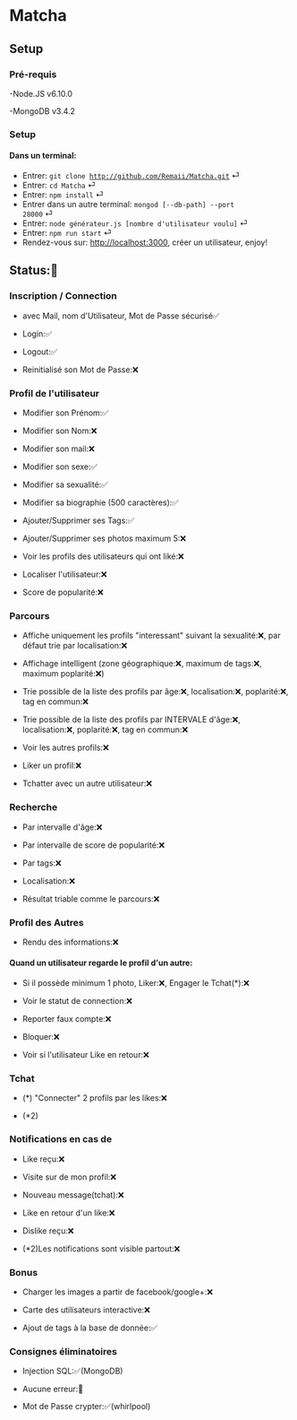 # Matcha
## Setup
### Pré-requis

-Node.JS v6.10.0

-MongoDB v3.4.2


### Setup
#### Dans un terminal:
* Entrer: <code>git clone http://github.com/Remaii/Matcha.git</code> ⏎
* Entrer: <code>cd Matcha</code> ⏎
* Entrer: <code>npm install</code> ⏎
* Entrer dans un autre terminal: <code>mongod [--db-path] --port 28000</code> ⏎
* Entrer: <code>node générateur.js [nombre d'utilisateur voulu]</code> ⏎
* Entrer: <code>npm run start</code> ⏎
* Rendez-vous sur: <http://localhost:3000>, créer un utilisateur, enjoy!


## Status:🚧

### Inscription / Connection

* avec Mail, nom d'Utilisateur, Mot de Passe sécurisé✅

* Login:✅

* Logout:✅

* Reinitialisé son Mot de Passe:❌


### Profil de l'utilisateur

* Modifier son Prénom:✅

* Modifier son Nom:❌

* Modifier son mail:❌

* Modifier son sexe:✅

* Modifier sa sexualité:✅

* Modifier sa biographie (500 caractères):✅

* Ajouter/Supprimer ses Tags:✅

* Ajouter/Supprimer ses photos maximum 5:❌

* Voir les profils des utilisateurs qui ont liké:❌

* Localiser l'utilisateur:❌

* Score de popularité:❌


### Parcours

* Affiche uniquement les profils "interessant" suivant la sexualité:❌, par défaut trie par localisation:❌

* Affichage intelligent (zone géographique:❌, maximum de tags:❌, maximum poplarité:❌)

* Trie possible de la liste des profils par âge:❌, localisation:❌, poplarité:❌, tag en commun:❌

* Trie possible de la liste des profils par INTERVALE d'âge:❌, localisation:❌, poplarité:❌, tag en commun:❌

* Voir les autres profils:❌

* Liker un profil:❌

* Tchatter avec un autre utilisateur:❌


### Recherche

* Par intervalle d'âge:❌

* Par intervalle de score de popularité:❌

* Par tags:❌

* Localisation:❌

* Résultat triable comme le parcours:❌


### Profil des Autres

* Rendu des informations:❌

#### Quand un utilisateur regarde le profil d'un autre:

* Si il possède minimum 1 photo, Liker:❌, Engager le Tchat(*):❌

* Voir le statut de connection:❌

* Reporter faux compte:❌

* Bloquer:❌

* Voir si l'utilisateur Like en retour:❌


### Tchat

* (*) "Connecter" 2 profils par les likes:❌

* (*2)


### Notifications en cas de

* Like reçu:❌

* Visite sur de mon profil:❌

* Nouveau message(tchat):❌

* Like en retour d'un like:❌

* Dislike reçu:❌

* (*2)Les notifications sont visible partout:❌


### Bonus

* Charger les images a partir de facebook/google+:❌

* Carte des utilisateurs interactive:❌

* Ajout de tags à la base de donnée:✅


### Consignes éliminatoires

* Injection SQL:✅(MongoDB)

* Aucune erreur:🚧

* Mot de Passe crypter:✅(whirlpool)